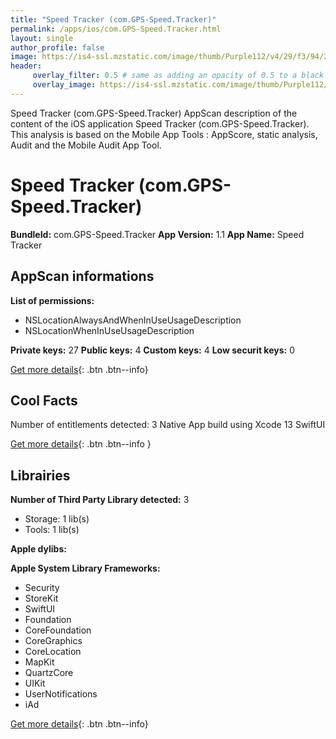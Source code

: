 ```yaml
---
title: "Speed Tracker (com.GPS-Speed.Tracker)"
permalink: /apps/ios/com.GPS-Speed.Tracker.html
layout: single
author_profile: false
image: https://is4-ssl.mzstatic.com/image/thumb/Purple112/v4/29/f3/94/29f39443-a79d-b129-e3ff-d675f07527c0/AppIcon-1x_U007emarketing-0-10-0-85-220.png/512x512bb.jpg
header: 
     overlay_filter: 0.5 # same as adding an opacity of 0.5 to a black background
     overlay_image: https://is4-ssl.mzstatic.com/image/thumb/Purple112/v4/29/f3/94/29f39443-a79d-b129-e3ff-d675f07527c0/AppIcon-1x_U007emarketing-0-10-0-85-220.png/512x512bb.jpg
---
```

Speed Tracker (com.GPS-Speed.Tracker) AppScan description of the content of the iOS application Speed Tracker (com.GPS-Speed.Tracker). This analysis is based on the Mobile App Tools : AppScore, static analysis, Audit and the Mobile Audit App Tool.

# Speed Tracker (com.GPS-Speed.Tracker)

**BundleId:** com.GPS-Speed.Tracker
**App Version:** 1.1
**App Name:** Speed Tracker


## AppScan informations 

**List of permissions:** 
- NSLocationAlwaysAndWhenInUseUsageDescription
- NSLocationWhenInUseUsageDescription
  
  
**Private keys:** 27
**Public keys:** 4
**Custom keys:** 4
**Low securit keys:** 0
  
[Get more details](/pricing.html){: .btn .btn--info}

## Cool Facts

Number of entitlements detected: 3
Native App
build using Xcode 13
SwiftUI
  
[Get more details](/pricing.html){: .btn .btn--info }

## Librairies 
**Number of Third Party Library detected:** 3
- Storage: 1 lib(s)
- Tools: 1 lib(s)


**Apple dylibs:**


**Apple System Library Frameworks:**
- Security
- StoreKit
- SwiftUI
- Foundation
- CoreFoundation
- CoreGraphics
- CoreLocation
- MapKit
- QuartzCore
- UIKit
- UserNotifications
- iAd


  
[Get more details](/pricing.html){: .btn .btn--info}

